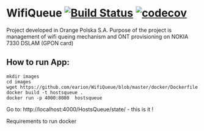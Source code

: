 # WifiQueue [![Build Status](https://travis-ci.org/earion/WifiQueue.svg?branch=master)](https://travis-ci.org/earion/WifiQueue) [![codecov](https://codecov.io/gh/earion/WifiQueue/branch/master/graph/badge.svg)](https://codecov.io/gh/earion/WifiQueue)

Project developed in Orange Polska S.A.
Purpose of the project is management of wifi queing mechanism and ONT provisioning on NOKIA 7330 DSLAM (GPON card)

## How to run App:

    mkdir images
    cd images
    wget https://github.com/earion/WifiQueue/blob/master/docker/Dockerfile
    docker build -t hostsqueue .
    docker run -p 4000:8080  hostsqueue

Go to: http://localhost:4000/HostsQueue/state/ - this is it !





Requirements to run
docker 
